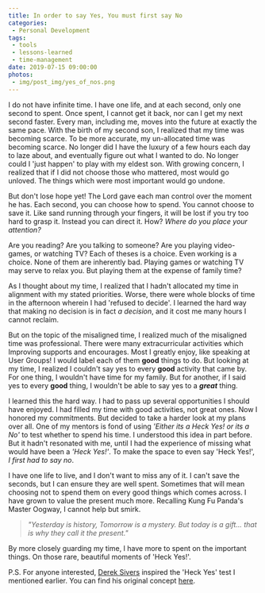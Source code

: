 ```yaml
---
title: In order to say Yes, You must first say No
categories:
 - Personal Development
tags:
 - tools
 - lessons-learned
 - time-management
date: 2019-07-15 09:00:00
photos: 
 - img/post_img/yes_of_nos.png
---
```


I do not have infinite time. I have one life, and at each second, only one second to spent. Once spent, I cannot get it back, nor can I get my next second faster. Every man, including me, moves into the future at exactly the same pace. With the birth of my second son, I realized that my time was becoming scarce. To be more accurate, my un-allocated time was becoming scarce. No longer did I have the luxury of a few hours each day to laze about, and eventually figure out what I wanted to do. No longer could I 'just happen' to play with my eldest son. With growing concern, I realized that if I did not choose those who mattered, most would go unloved. The things which were most important would go undone.

But don't lose hope yet! The Lord gave each man control over the moment he has. Each second, you can choose how to spend. You cannot choose to save it. Like sand running through your fingers, it will be lost if you try too hard to grasp it. Instead you can direct it. How? _Where do you place your attention?_

Are you reading? Are you talking to someone? Are you playing video-games, or watching TV? Each of theses is a choice. Even working is a choice. None of them are inherently bad. Playing games or watching TV may serve to relax you. But playing them at the expense of family time?

As I thought about my time, I realized that I hadn't allocated my time in alignment with my stated priorities. Worse, there were whole blocks of time in the afternoon wherein I had 'refused to decide'. I learned the hard way that making no decision is in fact _a decision_, and it cost me many hours I cannot reclaim.

But on the topic of the misaligned time, I realized much of the misaligned time was professional. There were many extracurricular activities which Improving supports and encourages. Most I greatly enjoy, like speaking at User Groups! I would label each of them **good** things to do. But looking at my time, I realized I couldn't say yes to every **good** activity that came by. For one thing, I wouldn't have time for my family. But for another, if I said yes to every **good** thing, I wouldn't be able to say yes to a **_great_** thing.

I learned this the hard way. I had to pass up several opportunities I should have enjoyed. I had filled my time with good activities, not great ones. Now I honored my commitments. But decided to take a harder look at my plans over all. One of my mentors is fond of using _'Either its a Heck Yes! or its a No'_ to test whether to spend his time. I understood this idea in part before. But it hadn't resonated with me, until I had the experience of missing what would have been a _'Heck Yes!'_. To make the space to even say 'Heck Yes!', _I first had to say no_.

I have one life to live, and I don't want to miss any of it. I can't save the seconds, but I can ensure they are well spent. Sometimes that will mean choosing not to spend them on every good things which comes across. I have grown to value the present much more. Recalling Kung Fu Panda's Master Oogway, I cannot help but smirk. 
> _"Yesterday is history, Tomorrow is a mystery. But today is a gift... that is why they call it the present."_ 

By more closely guarding my time, I have more to spent on the important things. On those rare, beautiful moments of 'Heck Yes!'.

P.S. For anyone interested, [Derek Sivers](https://sivers.org) inspired the 'Heck Yes' test I mentioned earlier. You can find his original concept [here](https://sivers.org/hellyeah).
